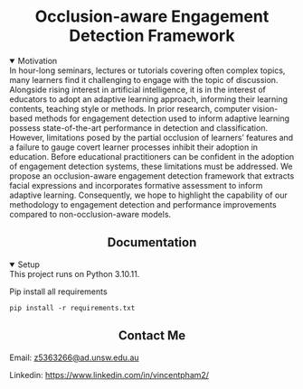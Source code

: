 # <div align="center">Occlusion-aware Engagement Detection Framework</div>

<details open>
<summary>Motivation</summary>
In hour-long seminars, lectures or tutorials covering often complex topics, many learners find it challenging to engage with the topic of discussion. Alongside rising interest in artificial intelligence, it is in the interest of educators to adopt an adaptive learning approach, informing their learning contents, teaching style or methods. In prior research, computer vision-based methods for engagement detection used to inform adaptive learning possess state-of-the-art performance in detection and classification. However, limitations posed by the partial occlusion of learners’ features and a failure to gauge covert learner processes inhibit their adoption in education. Before educational practitioners can be confident in the adoption of engagement detection systems, these limitations must be addressed. We propose an occlusion-aware engagement detection framework that extracts facial expressions and incorporates formative assessment to inform adaptive learning. Consequently, we hope to highlight the capability of our methodology to engagement detection and performance improvements compared to non-occlusion-aware models.
</details>


## <div align="center">Documentation</div>
<details open>
<summary>Setup</summary>
This project runs on Python 3.10.11.

Pip install all requirements

```
pip install -r requirements.txt
```
</details>

## <div align="center">Contact Me</div>
Email: z5363266@ad.unsw.edu.au

Linkedin: https://www.linkedin.com/in/vincentpham2/